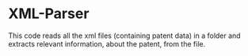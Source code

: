 # XML-Parser

This code reads all the xml files (containing patent data) in a folder and extracts relevant information, about the patent, from the file.
